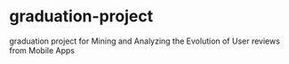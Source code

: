 # graduation-project
graduation project for Mining and Analyzing the Evolution of User reviews from Mobile Apps
